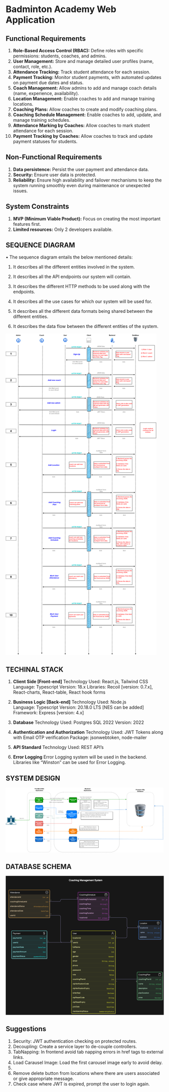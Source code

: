 # Badminton Academy Web Application

## Functional Requirements
1) **Role-Based Access Control (RBAC):** Define roles with specific permissions: students, coaches, and admins.
2) **User Management:** Store and manage detailed user profiles (name, contact, role, etc.).
3) **Attendance Tracking:** Track student attendance for each session.
4) **Payment Tracking:** Monitor student payments, with automated updates on payment due dates and status.
5) **Coach Management:** Allow admins to add and manage coach details (name, experience, availability).
6) **Location Management:** Enable coaches to add and manage training locations.
7) **Coaching Plans:** Allow coaches to create and modify coaching plans.
8) **Coaching Schedule Management:** Enable coaches to add, update, and manage training schedules.
9) **Attendance Marking by Coaches:** Allow coaches to mark student attendance for each session.
10) **Payment Tracking by Coaches:** Allow coaches to track and update payment statuses for students.

## Non-Functional Requirements
1) **Data persistence:** Persist the user payment and attendance data.
2) **Security:** Ensure user data is protected.
3) **Reliability:** Ensure high availability and failover mechanisms to keep the system running smoothly even during maintenance or unexpected issues.

## System Constraints
1) **MVP (Minimum Viable Product):** Focus on creating the most important features first.
2) **Limited resources:** Only 2 developers available.


## SEQUENCE DIAGRAM
•	The sequence diagram entails the below mentioned details:

1)	It describes all the different entities involved in the system.

2)	It describes all the API endpoints our system will contain.

3)	It describes the different HTTP methods to be used along with the endpoints.

4)	It describes all the use cases for which our system will be used for.

5)	It describes all the different data formats being shared between the different entities.

6)	It describes the data flow between the different entities of the system.

![Sequence Diagram](./client/src/assets/Badminton%20Academy%20Sequence%20Diagram.png)


## TECHINAL STACK

1) **Client Side [Front-end]**
    Technology Used: React.js, Tailwind CSS
    Language: Typescript 
    Version: 18.x
    Libraries: Recoil [version: 0.7.x], React-charts, React-table, React hook forms

2) **Business Logic [Back-end]**
    Technology Used: Node.js  
    Language: Typescript
    Version: 20.18.0 LTS [NES can be added]
    Framework: Express [version: 4.x]

3) **Database**
    Technology Used: Postgres SQL 2022
    Version: 2022

4) **Authentication and Authorization**
    Technology Used: JWT Tokens along with Email OTP verification
    Package: jsonwebtoken, node-mailer

5)	**API Standard**
    Technology Used: REST API’s

6)	**Error Logging**
    Error Logging system will be used in the backend.
    Libraries like “Winston” can be used for Error Logging.


## SYSTEM DESIGN

![System Design](./client/src/assets/Badminton_Academy_System_Design.png)

## DATABASE SCHEMA

![DataBase Schema](./client/src/assets/Badminton_Acadmey_DB_DESIGN.png)


## Suggestions
1) Security: JWT authentication checking on protected routes.
2) Decoupling: Create a service layer to de-couple controllers. 
3) TabNapping: In frontend avoid tab napping errors in href tags to external links.
4) Load Carausel Image: Load the first carousel image early to avoid delay.
5) 
6) Remove delete button from locations where there are users associated or give appropriate message.
7) Check case where JWT is expired, prompt the user to login again. 